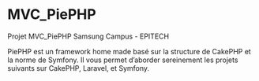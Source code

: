 # MVC_PiePHP
Projet MVC_PiePHP Samsung Campus - EPITECH

PiePHP est un framework home made basé sur la structure de CakePHP et la norme de Symfony. Il vous
permet d’aborder sereinement les projets suivants sur CakePHP, Laravel, et Symfony.
